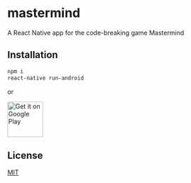 # mastermind

A React Native app for the code-breaking game Mastermind

## Installation

```bash
npm i
react-native run-android
```

or 

<a href="https://play.google.com/store/apps/details?id=com.mastermind.syl&hl=en_US" target="_blank">
<img src="https://play.google.com/intl/en_us/badges/images/generic/en-play-badge.png" alt="Get it on Google Play" height="80"/></a>

## License
[MIT](https://choosealicense.com/licenses/mit/)